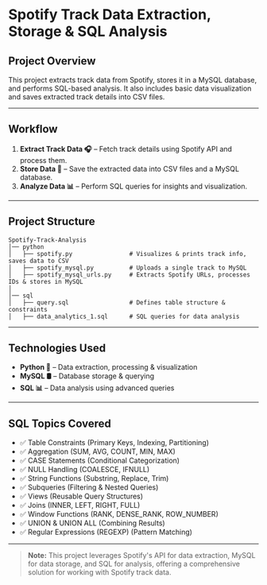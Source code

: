 # Spotify Track Data Extraction, Storage & SQL Analysis

## Project Overview
This project extracts track data from Spotify, stores it in a MySQL database, and performs SQL-based analysis. It also includes basic data visualization and saves extracted track details into CSV files.

---

## Workflow
1. **Extract Track Data 🎧** – Fetch track details using Spotify API and process them.
2. **Store Data 💾** – Save the extracted data into CSV files and a MySQL database.
3. **Analyze Data 📊** – Perform SQL queries for insights and visualization.

---

## Project Structure
```
Spotify-Track-Analysis
│── python
│   ├── spotify.py                # Visualizes & prints track info, saves data to CSV  
│   ├── spotify_mysql.py          # Uploads a single track to MySQL  
│   ├── spotify_mysql_urls.py     # Extracts Spotify URLs, processes IDs & stores in MySQL  
│  
│── sql  
│   ├── query.sql                 # Defines table structure & constraints  
│   ├── data_analytics_1.sql      # SQL queries for data analysis  
```

---

## Technologies Used
- **Python 🐍** – Data extraction, processing & visualization
- **MySQL 🛢️** – Database storage & querying
- **SQL 📊** – Data analysis using advanced queries

---

## SQL Topics Covered
- ✅ Table Constraints (Primary Keys, Indexing, Partitioning)
- ✅ Aggregation (SUM, AVG, COUNT, MIN, MAX)
- ✅ CASE Statements (Conditional Categorization)
- ✅ NULL Handling (COALESCE, IFNULL)
- ✅ String Functions (Substring, Replace, Trim)
- ✅ Subqueries (Filtering & Nested Queries)
- ✅ Views (Reusable Query Structures)
- ✅ Joins (INNER, LEFT, RIGHT, FULL)
- ✅ Window Functions (RANK, DENSE_RANK, ROW_NUMBER)
- ✅ UNION & UNION ALL (Combining Results)
- ✅ Regular Expressions (REGEXP) (Pattern Matching)

---

> **Note:** This project leverages Spotify's API for data extraction, MySQL for data storage, and SQL for analysis, offering a comprehensive solution for working with Spotify track data.
